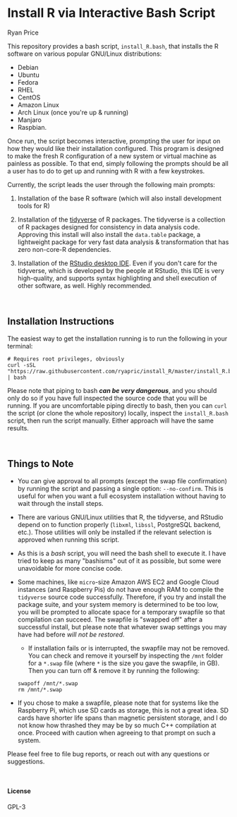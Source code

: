 Install R via Interactive Bash Script
=====================================
Ryan Price

This repository provides a bash script, `install_R.bash`, that installs the R
software on various popular GNU/Linux distributions:

- Debian
- Ubuntu
- Fedora
- RHEL
- CentOS
- Amazon Linux
- Arch Linux (once you're up & running)
- Manjaro
- Raspbian.

Once run, the script becomes interactive, prompting the user for input on how
they would like their installation configured. This program is designed to make
the fresh R configuration of a new system or virtual machine as painless as
possible. To that end, simply following the prompts should be all a user has to
do to get up and running with R with a few keystrokes.

Currently, the script leads the user through the following main prompts:

1. Installation of the base R software (which will also install development
tools for R)

1. Installation of the [tidyverse](tidyverse.org) of R packages. The tidyverse
is a collection of R packages designed for consistency in data analysis code.
Approving this install will also install the `data.table` package, a lightweight
package for very fast data analysis & transformation that has zero non-core-R
dependencies.

1. Installation of the [RStudio desktop IDE](rstudio.com). Even if you don't
care for the tidyverse, which is developed by the people at RStudio, this IDE is
very high-quality, and supports syntax highlighting and shell execution of other
software, as well. Highly recommended.

<br>

Installation Instructions
-------------------------

The easiest way to get the installation running is to run the following in your
terminal:

```
# Requires root privileges, obviously
curl -sSL "https://raw.githubusercontent.com/ryapric/install_R/master/install_R.bash" | bash
```

Please note that piping to bash _**can be very dangerous**_, and you should only do so
if you have full inspected the source code that you will be running. If you are
uncomfortable piping directly to bash, then you can `curl` the script (or clone
the whole repository) locally, inspect the `install_R.bash` script, then run the
script manually. Either approach will have the same results.

<br>

Things to Note
--------------

- You can give approval to all prompts (except the swap file confirmation) by
running the script and passing a single option: `--no-confirm`. This is useful
for when you want a full ecosystem installation without having to wait through
the install steps.

- There are various GNU/Linux utilities that R, the tidyverse, and RStudio
depend on to function properly (`libxml`, `libssl`, PostgreSQL backend, etc.).
Those utilities will only be installed if the relevant selection is approved
when running this script.

- As this is a *bash* script, you will need the bash shell to execute it. I have
tried to keep as many "bashisms" out of it as possible, but some were
unavoidable for more concise code.

- Some machines, like `micro`-size Amazon AWS EC2 and Google Cloud instances
(and Raspberry Pis) do not have enough RAM to compile the `tidyverse` source
code successfully. Therefore, if you try and install the package suite, and your
system memory is determined to be too low, you will be prompted to allocate
space for a temporary swapfile so that compilation can succeed. The swapfile is
"swapped off" after a successful install, but please note that whatever swap
settings you may have had before *will not be restored*.
    - If installation fails or is interrupted, the swapfile may not be removed.
    You can check and remove it yourself by inspecting the `/mnt` folder for a
    `*.swap` file (where `*` is the size you gave the swapfile, in GB). Then you
    can turn off & remove it by running the following:
    ```
    swapoff /mnt/*.swap
    rm /mnt/*.swap
    ```

- If you chose to make a swapfile, please note that for systems like the
Raspberry Pi, which use SD cards as storage, this is not a great idea. SD cards
have shorter life spans than magnetic persistent storage, and I do not know how
thrashed they may be by so much C++ compilation at once. Proceed with caution
when agreeing to that prompt on such a system.

Please feel free to file bug reports, or reach out with any questions or
suggestions.

<br>

#### License
GPL-3

